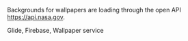 Backgrounds for wallpapers are loading through the open API <https://api.nasa.gov>.

Glide, Firebase, Wallpaper service